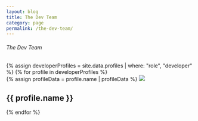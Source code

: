 ```yaml
---
layout: blog
title: The Dev Team
category: page
permalink: /the-dev-team/
---
```

<section class="team">
  <div class="container">
    <div class="row">
      <div>
        <div class="col-lg-12">
          <h6 class="description">The Dev Team</h6>
          <div class="row pt-md">
          {% assign developerProfiles = site.data.profiles | where: "role", "developer" %}
          {% for profile in developerProfiles %}
            <div class="col-lg-3 col-md-3 col-sm-4 col-xs-12 devprofile">
              {% assign profileData = profile.name | profileData %}
              <a href="{{ profileData.url }}">
                <img src="{{ profile.image }}" class="img-responsive">
              </a>
              <h1>{{ profile.name }}</h1>
            </div>
          {% endfor %}  
          </div>
        </div>
      </div>
    </div>
  </div>
</section>
